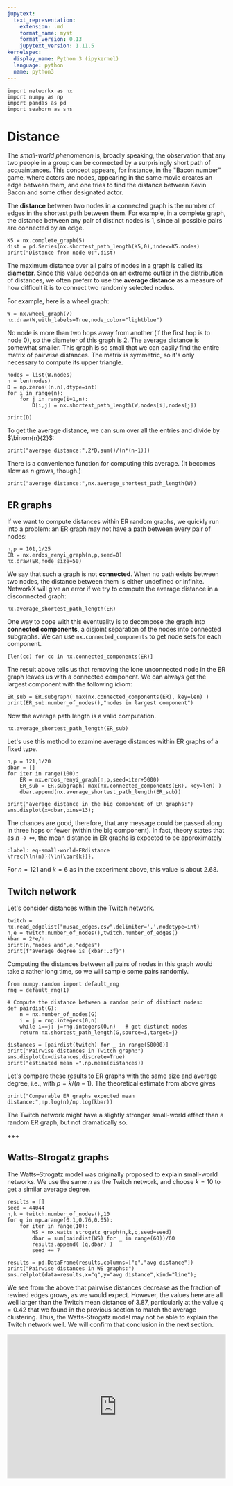 ```yaml
---
jupytext:
  text_representation:
    extension: .md
    format_name: myst
    format_version: 0.13
    jupytext_version: 1.11.5
kernelspec:
  display_name: Python 3 (ipykernel)
  language: python
  name: python3
---
```


```{code-cell} ipython3
import networkx as nx
import numpy as np
import pandas as pd
import seaborn as sns
```

# Distance

The *small-world phenomenon* is, broadly speaking, the observation that any two people in a group can be connected by a surprisingly short path of acquaintances. This concept appears, for instance, in the "Bacon number" game, where actors are nodes, appearing in the same movie creates an edge between them, and one tries to find the distance between Kevin Bacon and some other designated actor. 

The **distance** between two nodes in a connected graph is the number of edges in the shortest path between them. For example, in a complete graph, the distance between any pair of distinct nodes is 1, since all possible pairs are connected by an edge.

```{code-cell} ipython3
K5 = nx.complete_graph(5)
dist = pd.Series(nx.shortest_path_length(K5,0),index=K5.nodes)
print("Distance from node 0:",dist)
```

The maximum distance over all pairs of nodes in a graph is called its **diameter**. Since this value depends on an extreme outlier in the distribution of distances, we often preferr to use the **average distance** as a measure of how difficult it is to connect two randomly selected nodes.

For example, here is a wheel graph:

```{code-cell} ipython3
W = nx.wheel_graph(7)
nx.draw(W,with_labels=True,node_color="lightblue")
```

No node is more than two hops away from another (if the first hop is to node 0), so the diameter of this graph is 2. The average distance is somewhat smaller. This graph is so small that we can easily find the entire matrix of pairwise distances. The matrix is symmetric, so it's only necessary to compute its upper triangle.

```{code-cell} ipython3
nodes = list(W.nodes)
n = len(nodes)
D = np.zeros((n,n),dtype=int)
for i in range(n):
    for j in range(i+1,n):
        D[i,j] = nx.shortest_path_length(W,nodes[i],nodes[j]) 

print(D)
```

To get the average distance, we can sum over all the entries and divide by $\binom{n}{2}$:

```{code-cell} ipython3
print("average distance:",2*D.sum()/(n*(n-1)))
```

There is a convenience function for computing this average. (It becomes slow as $n$ grows, though.)

```{code-cell} ipython3
print("average distance:",nx.average_shortest_path_length(W))
```

## ER graphs

If we want to compute distances within ER random graphs, we quickly run into a problem: an ER graph may not have a path between every pair of nodes:

```{code-cell} ipython3
n,p = 101,1/25
ER = nx.erdos_renyi_graph(n,p,seed=0)
nx.draw(ER,node_size=50)
```

We say that such a graph is not **connected**. When no path exists between two nodes, the distance between them is either undefined or infinite. NetworkX will give an error if we try to compute the average distance in a disconnected graph:

```{code-cell} ipython3
nx.average_shortest_path_length(ER)
```

One way to cope with this eventuality is to decompose the graph into **connected components**, a disjoint separation of the nodes into connected subgraphs. We can use `nx.connected_components` to get node sets for each component.

```{code-cell} ipython3
[len(cc) for cc in nx.connected_components(ER)]
```

The result above tells us that removing the lone unconnected node in the ER graph leaves us with a connected component. We can always get the largest component with the following idiom:

```{code-cell} ipython3
ER_sub = ER.subgraph( max(nx.connected_components(ER), key=len) )
print(ER_sub.number_of_nodes(),"nodes in largest component")
```

Now the average path length is a valid computation.

```{code-cell} ipython3
nx.average_shortest_path_length(ER_sub)
```

Let's use this method to examine average distances within ER graphs of a fixed type.

```{code-cell} ipython3
n,p = 121,1/20
dbar = []
for iter in range(100):
    ER = nx.erdos_renyi_graph(n,p,seed=iter+5000)
    ER_sub = ER.subgraph( max(nx.connected_components(ER), key=len) )
    dbar.append(nx.average_shortest_path_length(ER_sub))

print("average distance in the big component of ER graphs:")
sns.displot(x=dbar,bins=13);
```

The chances are good, therefore, that any message could be passed along in three hops or fewer (within the big component). In fact, theory states that as $n\to\infty$, the mean distance in ER graphs is expected to be approximately 

```{math}
:label: eq-small-world-ERdistance
\frac{\ln(n)}{\ln(\bar{k})}.
```

For $n=121$ and $\bar{k}=6$ as in the experiment above, this value is about 2.68.

## Twitch network

Let's consider distances within the Twitch network.

```{code-cell} ipython3
twitch = nx.read_edgelist("musae_edges.csv",delimiter=',',nodetype=int)
n,e = twitch.number_of_nodes(),twitch.number_of_edges()
kbar = 2*e/n
print(n,"nodes and",e,"edges")
print(f"average degree is {kbar:.3f}")
```

Computing the distances between all pairs of nodes in this graph would take a rather long time, so we will sample some pairs randomly.

```{code-cell} ipython3
from numpy.random import default_rng
rng = default_rng(1)

# Compute the distance between a random pair of distinct nodes:
def pairdist(G):
    n = nx.number_of_nodes(G)
    i = j = rng.integers(0,n)
    while i==j: j=rng.integers(0,n)   # get distinct nodes
    return nx.shortest_path_length(G,source=i,target=j)

distances = [pairdist(twitch) for _ in range(50000)]
print("Pairwise distances in Twitch graph:")
sns.displot(x=distances,discrete=True)
print("estimated mean =",np.mean(distances))
```

Let's compare these results to ER graphs with the same size and average degree, i.e., with $p=\bar{k}/(n-1)$. The theoretical estimate from above gives

```{code-cell} ipython3
print("Comparable ER graphs expected mean distance:",np.log(n)/np.log(kbar))
```

The Twitch network might have a slightly stronger small-world effect than a random ER graph, but not dramatically so.

+++

## Watts–Strogatz graphs

The Watts–Strogatz model was originally proposed to explain small-world networks. We use the same $n$ as the Twitch network, and choose $k=10$ to get a similar average degree. 

```{code-cell} ipython3
results = []
seed = 44044
n,k = twitch.number_of_nodes(),10
for q in np.arange(0.1,0.76,0.05):
    for iter in range(10):
        WS = nx.watts_strogatz_graph(n,k,q,seed=seed)
        dbar = sum(pairdist(WS) for _ in range(60))/60
        results.append( (q,dbar) )
        seed += 7

results = pd.DataFrame(results,columns=["q","avg distance"])
print("Pairwise distances in WS graphs:")
sns.relplot(data=results,x="q",y="avg distance",kind="line");
```

We see from the above that pairwise distances decrease as the fraction of rewired edges grows, as we would expect. However, the values here are all well larger than the Twitch mean distance of 3.87, particularly at the value $q=0.42$ that we found in the previous section to match the average clustering. Thus, the Watts-Strogatz model may not be able to explain the Twitch network well. We will confirm that conclusion in the next section.

<div style="max-width:608px"><div style="position:relative;padding-bottom:66.118421052632%"><iframe id="kaltura_player" src="https://cdnapisec.kaltura.com/p/2358381/sp/235838100/embedIframeJs/uiconf_id/43030021/partner_id/2358381?iframeembed=true&playerId=kaltura_player&entry_id=1_ni8nut54&flashvars[streamerType]=auto&amp;flashvars[localizationCode]=en&amp;flashvars[leadWithHTML5]=true&amp;flashvars[sideBarContainer.plugin]=true&amp;flashvars[sideBarContainer.position]=left&amp;flashvars[sideBarContainer.clickToClose]=true&amp;flashvars[chapters.plugin]=true&amp;flashvars[chapters.layout]=vertical&amp;flashvars[chapters.thumbnailRotator]=false&amp;flashvars[streamSelector.plugin]=true&amp;flashvars[EmbedPlayer.SpinnerTarget]=videoHolder&amp;flashvars[dualScreen.plugin]=true&amp;flashvars[Kaltura.addCrossoriginToIframe]=true&amp;&wid=1_ae6ref41" width="608" height="402" allowfullscreen webkitallowfullscreen mozAllowFullScreen allow="autoplay *; fullscreen *; encrypted-media *" sandbox="allow-forms allow-same-origin allow-scripts allow-top-navigation allow-pointer-lock allow-popups allow-modals allow-orientation-lock allow-popups-to-escape-sandbox allow-presentation allow-top-navigation-by-user-activation" frameborder="0" title="Kaltura Player" style="position:absolute;top:0;left:0;width:100%;height:100%"></iframe></div></div>